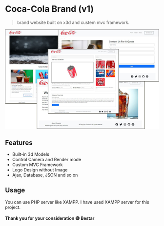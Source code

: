 # Coca-Cola Brand (v1)

> brand website built on x3d and custem mvc framework.

<img src="./public/images/screen.jpg">

## Features
- Built-in 3d Models
- Control Camera and Render mode
- Custom MVC Framework  
- Logo Design without Image
- Ajax, Database, JSON and so on  

## Usage  
You can use PHP server like XAMPP. I have used XAMPP server for this project.  

#### Thank you for your consideration 😄 Bestar
